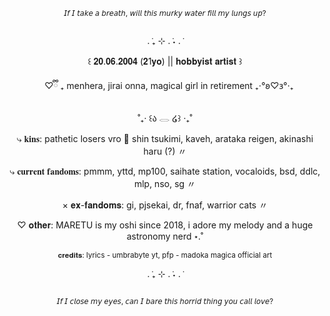 <p align="center">
  <sub>𝘐𝘧 𝘐 𝘵𝘢𝘬𝘦 𝘢 𝘣𝘳𝘦𝘢𝘵𝘩, 𝘸𝘪𝘭𝘭 𝘵𝘩𝘪𝘴 𝘮𝘶𝘳𝘬𝘺 𝘸𝘢𝘵𝘦𝘳 𝘧𝘪𝘭𝘭 𝘮𝘺 𝘭𝘶𝘯𝘨𝘴 𝘶𝘱?</sub>
</p>
<p align="center">
<picture>
  <source media="(prefers-color-scheme: dark)" srcset="https://i.imgur.com/jbO7Nwi.png">
  <source media="(prefers-color-scheme: light)" srcset="https://i.imgur.com/jbO7Nwi.png">
  <img alt="" srcset="https://i.imgur.com/jbO7Nwi.png">
</picture>
</p>

<p align="center">. ݁₊ ⊹ . ݁˖ . ݁</p>
<p align="center">꒰ 𝟐𝟎.𝟎𝟔.𝟐𝟎𝟎𝟒 (𝟐1𝐲𝐨) || 𝐡𝐨𝐛𝐛𝐲𝐢𝐬𝐭 𝐚𝐫𝐭𝐢𝐬𝐭 ꒱</p>
<p align="center">ㅤ♡ྀི ₊ menhera, jirai onna, magical girl in retirement ₊‧°𐐪♡𐑂°‧₊</p>

<p align="center">˚₊‧ ꒰ა 𓂋 ໒꒱ ‧₊˚</p>

<p align="center">⤷ 𝐤𝐢𝐧𝐬: pathetic losers vro 🥀 shin tsukimi, kaveh, arataka reigen, akinashi haru (?) 〃</p>
<p align="center">⤷ 𝐜𝐮𝐫𝐫𝐞𝐧𝐭 𝐟𝐚𝐧𝐝𝐨𝐦𝐬: pmmm, yttd, mp100, saihate station, vocaloids, bsd, ddlc, mlp, nso, sg 〃</p>
<p align="center">× 𝐞𝐱-𝐟𝐚𝐧𝐝𝐨𝐦𝐬: gi, pjsekai, dr, fnaf, warrior cats 〃</p>
<p align="center">♡ 𝐨𝐭𝐡𝐞𝐫: MARETU is my oshi since 2018, i adore my melody and a huge astronomy nerd ⋆.˚</p>
<p align="center"><sup>𝐜𝐫𝐞𝐝𝐢𝐭𝐬: lyrics - umbrabyte yt, pfp - madoka magica official art</sup></p>

<p align="center">. ݁₊ ⊹ . ݁˖ . ݁</p>
<p align="center">
<picture>
  <source media="(prefers-color-scheme: dark)" srcset="https://i.imgur.com/jNektla.png">
  <source media="(prefers-color-scheme: light)" srcset="https://i.imgur.com/jNektla.png">
  <img alt="" srcset="https://i.imgur.com/jNektla.png">
</picture>
</p>
<p align="center">
<sup>𝘐𝘧 𝘐 𝘤𝘭𝘰𝘴𝘦 𝘮𝘺 𝘦𝘺𝘦𝘴, 𝘤𝘢𝘯 𝘐 𝘣𝘢𝘳𝘦 𝘵𝘩𝘪𝘴 𝘩𝘰𝘳𝘳𝘪𝘥 𝘵𝘩𝘪𝘯𝘨 𝘺𝘰𝘶 𝘤𝘢𝘭𝘭 𝘭𝘰𝘷𝘦?</sup>
</p>
